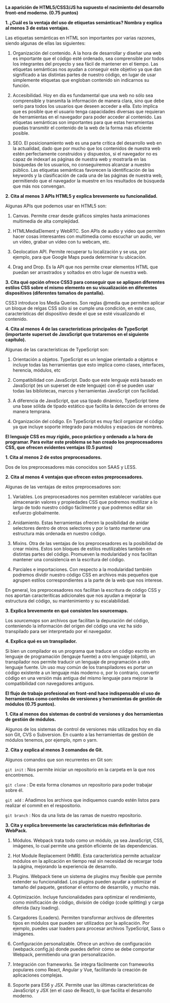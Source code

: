 **La aparición de HTML5/CSS3/JS ha supuesto el nacimiento del desarrollo front-end moderno. (0.75 puntos)**

**1. ¿Cuál es la ventaja del uso de etiquetas semánticas? Nombra y explica al menos 3 de estas ventajas.**

Las etiquetas semánticas en HTML son importantes por varias razones, siendo algunas de ellas las siguientes:

1. Organización del contenido. A la hora de desarrollar y diseñar una web es importante que el código esté ordenado, sea comprensible por todos los integrantes del proyecto y sea fácil de mantener en el tiempo. Las etiquetas semánticas nos ayudan a conseguir este objetivo ya que dan significado a las distintas partes de nuestro código, en lugar de usar simplemente etiquetas que engloban contenido sin indicarnos su función.

2. Accesibilidad. Hoy en día es fundamental que una web no sólo sea comprensible y transmita la información de manera clara, sino que debe serlo para todos los usuarios que deseen acceder a ella. Esto implica que es posible que el usuario tenga capacidades diversas que requieran de herramientas en el navegador para poder acceder al contenido. Las etiquetas semánticas son importantes para que estas herramientas puedas transmitir el contenido de la web de la forma más eficiente posible.

3. SEO. El posicionamiento web es una parte crítica del desarrollo web en la actualidad, dado que por mucho que los contenidos de nuestra web estén perfectamente construidos y dispuestos, si el navegador no es capaz de indexarl as páginas de nuestra web y mostrarla en las búsquedas de los usuarios, no conseguiremos alcanzar a nuestro público. Las etiquetas semánticas favorecen la identificación de las keywords y la clasificación de cada una de las páginas de nuestra web, permitiendo que el navegador la muestre en los resultados de búsqueda que más nos convengan.

**2. Cita al menos 3 APIs HTML5 y explica brevemente su funcionalidad.**

Algunas APIs que podemos usar en HTML5 son:

1. Canvas. Permite crear desde gráficos simples hasta animaciones multimedia de alta complejidad.

2. HTMLMediaElement y WebRTC. Son APIs de audio y video que permiten
hacer cosas interesantes con multimedia como escuchar un
audio, ver un vídeo, grabar un vídeo con tu webcam, etc.

3. Geolocation API. Permite recuperar tu localización y se usa, por ejemplo, para que Google Maps pueda determinar tu ubicación.

4. Drag and Drop. Es la API que nos permite crear elementos HTML que puedan ser arrastrados y soltados en otro lugar de nuestra web.

**3. Cita qué opción ofrece CSS3 para conseguir que se apliquen diferentes estilos CSS sobre el mismo elemento en su visualización en diferentes dispositivos (diferentes tamaños de pantalla).**

CSS3 introduce los Media Queries. Son reglas @media que permiten aplicar un bloque de relgas CSS sólo si se cumple una condición, en este caso, características del dispositivo desde el que se esté visualizando el contenido.

**4. Cita al menos 4 de las características principales de TypeScript (importante superset de JavaScript que trataremos en el siguiente capítulo).**

Algunas de las características de TypeScript son:

1. Orientación a objetos. TypeScript es un lengjae orientado a objetos e incluye todas las herramientas que esto implica como clases, interfaces, herencia, módulos, etc

2. Compatibilidad con JavaScript. Dado que este lenguaje está basado en JavaScript (es un superset de este lenguaje) con él se pueden usar todas las bibliotecas, marcos y herramientas JavaScript con facilidad.

3. A diferencia de JavaScript, que usa tipado dinámico, TypeScript tiene una base sólida de tipado estático que facilita la detección de errores de manera temprana.

4. Organización del código. En TypeScript es muy fácil organizar el código ya que incluye soporte integrado para módulos y espacios de nombres.

**El lenguaje CSS es muy rígido, poco práctico y ordenado a la hora de programar. Para evitar este problema se han creado los preprocesadores CSS, que ofrecen evidentes ventajas (0.5 puntos)**

**1. Cita al menos 2 de estos preprocesadores.**

Dos de los preprocesadores más conocidos son SAAS y LESS.

**2. Cita al menos 4 ventajas que ofrecen estos preprocesadores.**

Algunas de las ventajas de estos preprocesadores son:

1. Variables. Los preprocesadores nos permiten establecer variables que almacenarán valores y propiedades CSS que podremos reutilizar a lo largo de todo nuestro código fácilmente y que podremos editar sin esfuerzo globalmente.

2. Anidamiento. Estas herramientas ofrecen la posibilidad de anidar selectores dentro de otros selectores y por lo tanto mantener una estructura más ordenada en nuestro código.

3. Mixins. Otra de las ventajas de los preprocesadores es la posibilidad de crear mixins. Estos son bloques de estilos reutilizables también en distintas partes del código. Promueven la modularidad y nos facilitan mantener una consistencia en la escritura del código.

4. Parciales e importaciones. Con respecto a la modularidad también podremos dividir nuestro código CSS en archivos más pequeños que agrupen estilos correspondientes a la parte de la web que nos interese.

En general, los preprocesadores nos facilitan la escritura de código CSS y nos aportan caracteríticas adicionales que nos ayudan a mejorar la estructura del código, su mantenimiento y su escalabilidad.

**3. Explica brevemente en qué consisten los sourcemaps.**

Los *sourcemaps* son archivos que facilitan la depuración del código, conteniendo la información del origen del código una vez ha sido transpilado para ser interpretado por el navegador.

**4. Explica qué es un transpilador.**

Si bien un compilador es un programa que traduce un código escrito en lenguaje de programación (lengauje fuente) a otro lenguaje (objeto), un transpilador nos permite traducir un lenguaje de programación a otro lenguaje fuente. Un uso muy común de los transpiladores es portar un código existente a un lenguaje más moderno o, por lo contrario, convertir código en una versión más antigua del mismo lenguaje para mejorar la compatibilidad con navegadores antiguos.

**El flujo de trabajo profesional en front-end hace indispensable el uso de herramientas como controles de versiones y herramientas de gestión de módulos (0.75 puntos).**

**1. Cita al menos dos sistemas de control de versiones y dos herramientas de gestión de módulos.**

Algunos de los sistemas de control de versiones más utilizados hoy en día son Git, CVS o Subversion. En cuanto a las herramientas de gestión de módulos tenemos, por ejemplo, npm o yarn.

**2. Cita y explica al menos 3 comandos de Git.**

Algunos comandos que son recurrentes en Git son:

```git init``` : Nos permite iniciar un repositorio en la carpeta en la que nos encontremos.

```git clone``` : De esta forma clonamos un repositorio para poder trabajar sobre él. 


```git add``` : Añadimos los archivos que indiquemos cuando estén listos para realizar el commit en el respositorio.

```git branch``` : Nos da una lista de las ramas de nuestro repositorio.

    

**3. Cita y explica brevemente las características más definitorias de WebPack.**

1. Módulos. Webpack trata todo como un módulo, ya sea JavaScript, CSS, imágenes, lo cual permite una gestión eficiente de las dependencias.

2. Hot Module Replacement (HMR). Esta característica permite actualizar módulos en la aplicación en tiempo real sin necesidad de recargar toda la página, mejorando la experiencia de desarrollo.

3. Plugins. Webpack tiene un sistema de plugins muy flexible que permite extender su funcionalidad. Los plugins pueden ayudar a optimizar el tamaño del paquete, gestionar el entorno de desarrollo, y mucho más.

4. Optimización. Incluye funcionalidades para optimizar el rendimiento, como minificación de código, división de código (code splitting) y carga diferida (lazy loading).

5. Cargadores (Loaders). Permiten transformar archivos de diferentes tipos en módulos que pueden ser utilizados por la aplicación. Por ejemplo, puedes usar loaders para procesar archivos TypeScript, Sass o imágenes.

6. Configuración personalizable. Ofrece un archivo de configuración (webpack.config.js) donde puedes definir cómo se debe comportar Webpack, permitiendo una gran personalización.

7. Integración con frameworks. Se integra fácilmente con frameworks populares como React, Angular y Vue, facilitando la creación de aplicaciones complejas.

8. Soporte para ES6 y JSX. Permite usar las últimas características de JavaScript y JSX (en el caso de React), lo que facilita el desarrollo moderno.